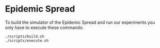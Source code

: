 # Epidemic Spread

To build the simulator of the Epidemic Spread and run our experiments you only have to execute these commands:

```{bash}
./scripts/build.sh
./scripts/execute.sh
```
